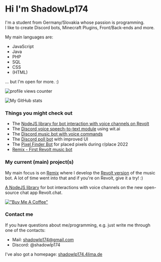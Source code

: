 # Hi I'm ShadowLp174

I'm a student from Germany/Slovakia whose passion is programming.  
I like to create Discord bots, Minecraft Plugins, Front/Back-ends and more.

My main languages are:

- JavaScript
- Java
- PHP
- SQL
- CSS
- (HTML)

... but I'm open for more. :)

![profile views counter](https://komarev.com/ghpvc/?username=shadowlp174)

![My GitHub stats](https://github-readme-stats.vercel.app/api?username=shadowlp174&hide=prs,contribs&theme=dark)

### Things you might check out

- The [NodeJS library for bot interaction with voice channels on Revolt](https://github.com/ShadowLp174/revoice.js)
- The [Discord voice speech-to-text module](https://github.com/shadowlp174/discord-stt) using wit.ai
- The [Discord music bot with voice commands](https://github.com/ShadowLp174/stt-example-bot)
- The [Discord poll bot](https://github.com/shadowlp174/poll-bot) with improved UI
- The [Pixel Finder Bot](https://github.com/PRRQRC/pixel-finder-bot) for placed pixels during r/place 2022
- [Remix - First Revolt music bot](https://github.com/remix-bot/revolt)

### My current (main) project(s)

My main focus is on [Remix](https://github.com/remix-bot) where I develop the [Revolt version](https://github.com/remix-bot/revolt) of the music bot. A lot of time went into that and if you're on Revolt, give it a try! :)

[A NodeJS library](https://github.com/ShadowLp174/revoice.js) for bot interactions with voice channels on the new open-source chat app Revolt.chat.

[!["Buy Me A Coffee"](https://www.buymeacoffee.com/assets/img/custom_images/orange_img.png)](https://www.buymeacoffee.com/shadowlp174)

### Contact me

If you have questions about me/programming, e.g. just write me through one of the contacts:

- Mail: [shadowlp174@gmail.com](mailto:shadowlp174@gmail.com)
- Discord: @shadowlp174

I've also got a homepage: [shadowlp174.4lima.de](https://shadowlp174.4lima.de)
